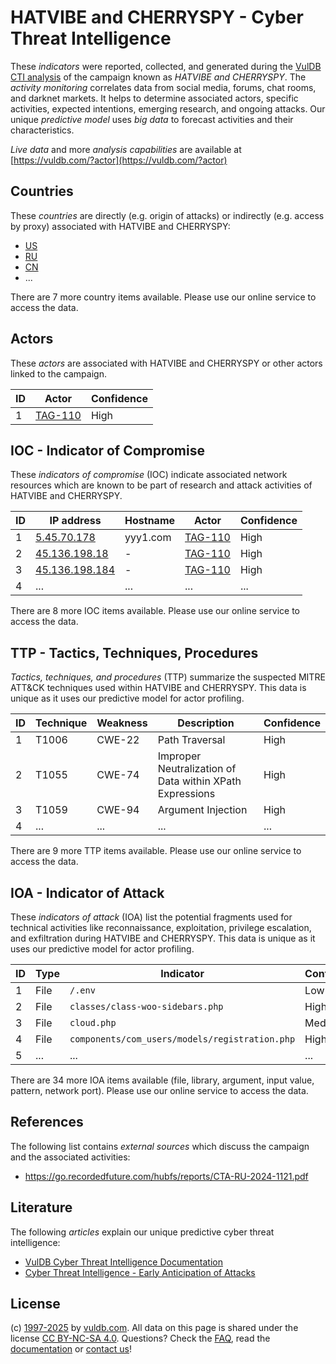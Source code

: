 # HATVIBE and CHERRYSPY - Cyber Threat Intelligence

These _indicators_ were reported, collected, and generated during the [VulDB CTI analysis](https://vuldb.com/?kb.cti) of the campaign known as _HATVIBE and CHERRYSPY_. The _activity monitoring_ correlates data from social media, forums, chat rooms, and darknet markets. It helps to determine associated actors, specific activities, expected intentions, emerging research, and ongoing attacks. Our unique _predictive model_ uses _big data_ to forecast activities and their characteristics.

_Live data_ and more _analysis capabilities_ are available at [https://vuldb.com/?actor](https://vuldb.com/?actor)

## Countries

These _countries_ are directly (e.g. origin of attacks) or indirectly (e.g. access by proxy) associated with HATVIBE and CHERRYSPY:

* [US](https://vuldb.com/?country.us)
* [RU](https://vuldb.com/?country.ru)
* [CN](https://vuldb.com/?country.cn)
* ...

There are 7 more country items available. Please use our online service to access the data.

## Actors

These _actors_ are associated with HATVIBE and CHERRYSPY or other actors linked to the campaign.

ID | Actor | Confidence
-- | ----- | ----------
1 | [TAG-110](https://vuldb.com/?actor.tag-110) | High

## IOC - Indicator of Compromise

These _indicators of compromise_ (IOC) indicate associated network resources which are known to be part of research and attack activities of HATVIBE and CHERRYSPY.

ID | IP address | Hostname | Actor | Confidence
-- | ---------- | -------- | ----- | ----------
1 | [5.45.70.178](https://vuldb.com/?ip.5.45.70.178) | yyy1.com | [TAG-110](https://vuldb.com/?actor.tag-110) | High
2 | [45.136.198.18](https://vuldb.com/?ip.45.136.198.18) | - | [TAG-110](https://vuldb.com/?actor.tag-110) | High
3 | [45.136.198.184](https://vuldb.com/?ip.45.136.198.184) | - | [TAG-110](https://vuldb.com/?actor.tag-110) | High
4 | ... | ... | ... | ...

There are 8 more IOC items available. Please use our online service to access the data.

## TTP - Tactics, Techniques, Procedures

_Tactics, techniques, and procedures_ (TTP) summarize the suspected MITRE ATT&CK techniques used within HATVIBE and CHERRYSPY. This data is unique as it uses our predictive model for actor profiling.

ID | Technique | Weakness | Description | Confidence
-- | --------- | -------- | ----------- | ----------
1 | T1006 | CWE-22 | Path Traversal | High
2 | T1055 | CWE-74 | Improper Neutralization of Data within XPath Expressions | High
3 | T1059 | CWE-94 | Argument Injection | High
4 | ... | ... | ... | ...

There are 9 more TTP items available. Please use our online service to access the data.

## IOA - Indicator of Attack

These _indicators of attack_ (IOA) list the potential fragments used for technical activities like reconnaissance, exploitation, privilege escalation, and exfiltration during HATVIBE and CHERRYSPY. This data is unique as it uses our predictive model for actor profiling.

ID | Type | Indicator | Confidence
-- | ---- | --------- | ----------
1 | File | `/.env` | Low
2 | File | `classes/class-woo-sidebars.php` | High
3 | File | `cloud.php` | Medium
4 | File | `components/com_users/models/registration.php` | High
5 | ... | ... | ...

There are 34 more IOA items available (file, library, argument, input value, pattern, network port). Please use our online service to access the data.

## References

The following list contains _external sources_ which discuss the campaign and the associated activities:

* https://go.recordedfuture.com/hubfs/reports/CTA-RU-2024-1121.pdf

## Literature

The following _articles_ explain our unique predictive cyber threat intelligence:

* [VulDB Cyber Threat Intelligence Documentation](https://vuldb.com/?kb.cti)
* [Cyber Threat Intelligence - Early Anticipation of Attacks](https://www.scip.ch/en/?labs.20201022)

## License

(c) [1997-2025](https://vuldb.com/?kb.changelog) by [vuldb.com](https://vuldb.com/?kb.about). All data on this page is shared under the license [CC BY-NC-SA 4.0](https://creativecommons.org/licenses/by-nc-sa/4.0/). Questions? Check the [FAQ](https://vuldb.com/?kb.faq), read the [documentation](https://vuldb.com/?kb) or [contact us](https://vuldb.com/?contact)!
